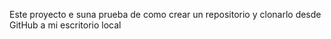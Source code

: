 Este proyecto e suna prueba de como crear  un repositorio y clonarlo desde GitHub a mi escritorio local
